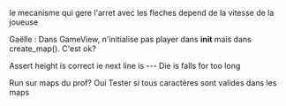 le mecanisme qui gere l'arret avec les fleches depend de la vitesse de la joueuse

Gaëlle : Dans GameView, n'initialise pas player dans __init__ mais dans create_map(). C'est ok?
            
Assert height is correct ie next line is ---
Die is falls for too long

Run sur maps du prof? Oui
Tester si tous caractères sont valides dans les maps
